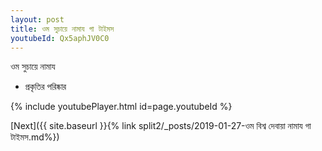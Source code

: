 ```yaml
---
layout: post
title: ওম সুচায়ে নামায গা টাইমস
youtubeId: Qx5aphJV0C0
---
```

 
 
 ওম সুচায়ে নামায  
 
 -  প্রকৃতির পরিষ্কার 
 
  
 
  
 
 
 
 
 
 


{% include youtubePlayer.html id=page.youtubeId %}
 
[Next]({{ site.baseurl }}{% link  split2/_posts/2019-01-27-ওম বিশ্ব দেবায়া নামায গা টাইমস.md%})
 
